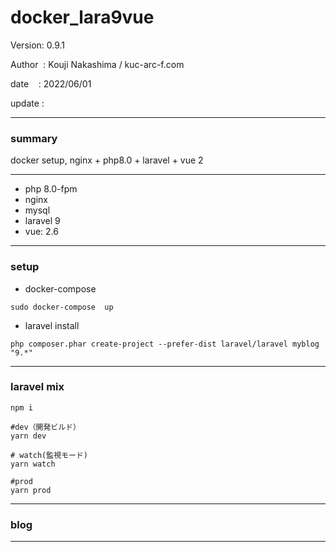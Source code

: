 ﻿# docker_lara9vue

 Version: 0.9.1

 Author  : Kouji Nakashima / kuc-arc-f.com

 date    : 2022/06/01
 
 update  :

***

### summary

docker setup, nginx + php8.0 + laravel + vue 2

***
* php 8.0-fpm
* nginx
* mysql
* laravel 9
* vue: 2.6

***
### setup

* docker-compose
```
sudo docker-compose  up
```

* laravel install
```
php composer.phar create-project --prefer-dist laravel/laravel myblog "9.*" 
```

***
### laravel mix
```
npm i

#dev（開発ビルド）
yarn dev

# watch(監視モード)
yarn watch

#prod
yarn prod

```

***
### blog

***
